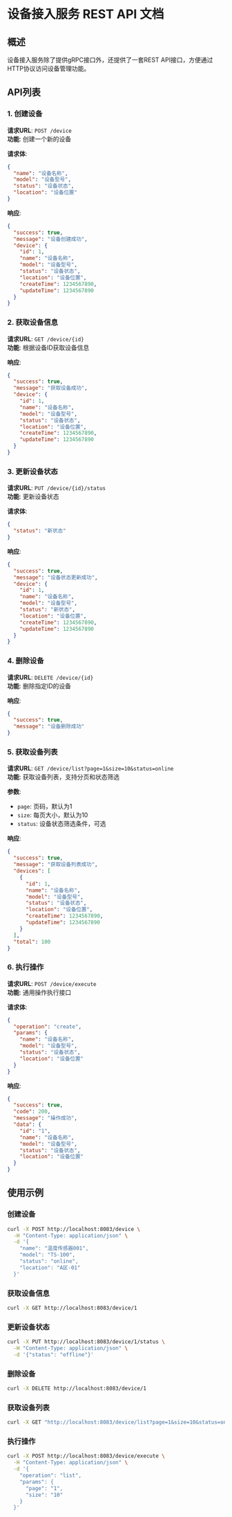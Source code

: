 # 设备接入服务 REST API 文档

## 概述

设备接入服务除了提供gRPC接口外，还提供了一套REST API接口，方便通过HTTP协议访问设备管理功能。

## API列表

### 1. 创建设备

**请求URL**: `POST /device`  
**功能**: 创建一个新的设备

**请求体**:
```json
{
  "name": "设备名称",
  "model": "设备型号",
  "status": "设备状态",
  "location": "设备位置"
}
```

**响应**:
```json
{
  "success": true,
  "message": "设备创建成功",
  "device": {
    "id": 1,
    "name": "设备名称",
    "model": "设备型号",
    "status": "设备状态",
    "location": "设备位置",
    "createTime": 1234567890,
    "updateTime": 1234567890
  }
}
```

### 2. 获取设备信息

**请求URL**: `GET /device/{id}`  
**功能**: 根据设备ID获取设备信息

**响应**:
```json
{
  "success": true,
  "message": "获取设备成功",
  "device": {
    "id": 1,
    "name": "设备名称",
    "model": "设备型号",
    "status": "设备状态",
    "location": "设备位置",
    "createTime": 1234567890,
    "updateTime": 1234567890
  }
}
```

### 3. 更新设备状态

**请求URL**: `PUT /device/{id}/status`  
**功能**: 更新设备状态

**请求体**:
```json
{
  "status": "新状态"
}
```

**响应**:
```json
{
  "success": true,
  "message": "设备状态更新成功",
  "device": {
    "id": 1,
    "name": "设备名称",
    "model": "设备型号",
    "status": "新状态",
    "location": "设备位置",
    "createTime": 1234567890,
    "updateTime": 1234567890
  }
}
```

### 4. 删除设备

**请求URL**: `DELETE /device/{id}`  
**功能**: 删除指定ID的设备

**响应**:
```json
{
  "success": true,
  "message": "设备删除成功"
}
```

### 5. 获取设备列表

**请求URL**: `GET /device/list?page=1&size=10&status=online`  
**功能**: 获取设备列表，支持分页和状态筛选

**参数**:
- `page`: 页码，默认为1
- `size`: 每页大小，默认为10
- `status`: 设备状态筛选条件，可选

**响应**:
```json
{
  "success": true,
  "message": "获取设备列表成功",
  "devices": [
    {
      "id": 1,
      "name": "设备名称",
      "model": "设备型号",
      "status": "设备状态",
      "location": "设备位置",
      "createTime": 1234567890,
      "updateTime": 1234567890
    }
  ],
  "total": 100
}
```

### 6. 执行操作

**请求URL**: `POST /device/execute`  
**功能**: 通用操作执行接口

**请求体**:
```json
{
  "operation": "create",
  "params": {
    "name": "设备名称",
    "model": "设备型号",
    "status": "设备状态",
    "location": "设备位置"
  }
}
```

**响应**:
```json
{
  "success": true,
  "code": 200,
  "message": "操作成功",
  "data": {
    "id": "1",
    "name": "设备名称",
    "model": "设备型号",
    "status": "设备状态",
    "location": "设备位置"
  }
}
```

## 使用示例

### 创建设备
```bash
curl -X POST http://localhost:8083/device \
  -H "Content-Type: application/json" \
  -d '{
    "name": "温度传感器001",
    "model": "TS-100",
    "status": "online",
    "location": "A区-01"
  }'
```

### 获取设备信息
```bash
curl -X GET http://localhost:8083/device/1
```

### 更新设备状态
```bash
curl -X PUT http://localhost:8083/device/1/status \
  -H "Content-Type: application/json" \
  -d '{"status": "offline"}'
```

### 删除设备
```bash
curl -X DELETE http://localhost:8083/device/1
```

### 获取设备列表
```bash
curl -X GET "http://localhost:8083/device/list?page=1&size=10&status=online"
```

### 执行操作
```bash
curl -X POST http://localhost:8083/device/execute \
  -H "Content-Type: application/json" \
  -d '{
    "operation": "list",
    "params": {
      "page": "1",
      "size": "10"
    }
  }'
```